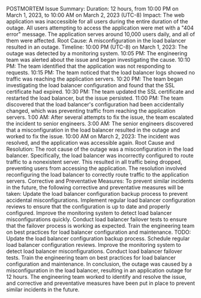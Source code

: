 POSTMORTEM
Issue Summary:
Duration: 12 hours, from 10:00 PM on March 1, 2023, to 10:00 AM on March 2, 2023 (UTC-8)
Impact: The web application was inaccessible for all users during the entire duration of the outage. All users attempting to access the application were met with a "404 error" message. The application serves around 10,000 users daily, and all of them were affected.
Root Cause: A misconfiguration in the load balancer resulted in an outage.
Timeline:
10:00 PM (UTC-8) on March 1, 2023: The outage was detected by a monitoring system.
10:05 PM: The engineering team was alerted about the issue and began investigating the cause.
10:10 PM: The team identified that the application was not responding to requests.
10:15 PM: The team noticed that the load balancer logs showed no traffic was reaching the application servers.
10:20 PM: The team began investigating the load balancer configuration and found that the SSL certificate had expired.
10:30 PM: The team updated the SSL certificate and restarted the load balancer, but the issue persisted.
11:00 PM: The team discovered that the load balancer's configuration had been accidentally changed, which was preventing traffic from reaching the application servers.
1:00 AM: After several attempts to fix the issue, the team escalated the incident to senior engineers.
3:00 AM: The senior engineers discovered that a misconfiguration in the load balancer resulted in the outage and worked to fix the issue.
10:00 AM on March 2, 2023: The incident was resolved, and the application was accessible again.
Root Cause and Resolution:
The root cause of the outage was a misconfiguration in the load balancer. Specifically, the load balancer was incorrectly configured to route traffic to a nonexistent server. This resulted in all traffic being dropped, preventing users from accessing the application. The resolution involved reconfiguring the load balancer to correctly route traffic to the application servers.
Corrective and Preventative Measures:
To prevent similar incidents in the future, the following corrective and preventative measures will be taken:
Update the load balancer configuration backup process to prevent accidental misconfigurations.
Implement regular load balancer configuration reviews to ensure that the configuration is up to date and properly configured.
Improve the monitoring system to detect load balancer misconfigurations quickly.
Conduct load balancer failover tests to ensure that the failover process is working as expected.
Train the engineering team on best practices for load balancer configuration and maintenance.
TODO:
Update the load balancer configuration backup process.
Schedule regular load balancer configuration reviews.
Improve the monitoring system to detect load balancer misconfigurations.
Conduct load balancer failover tests.
Train the engineering team on best practices for load balancer configuration and maintenance.
In conclusion, the outage was caused by a misconfiguration in the load balancer, resulting in an application outage for 12 hours. The engineering team worked to identify and resolve the issue, and corrective and preventative measures have been put in place to prevent similar incidents in the future.
 
